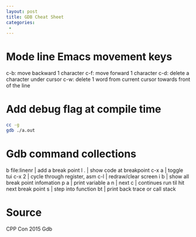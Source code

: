 ```yaml
---
layout: post
title: GDB Cheat Sheet
categories:
 -
---
```


# Mode line Emacs movement keys

c-b: move backward 1 character
c-f: move forward 1 character
c-d: delete a character under cursor
c-w: delete 1 word from current cursor towards front of the line

# Add debug flag at compile time

```sh
cc -g 
gdb ./a.out
```

# Gdb command collections

b file:linenr | add a break point
l . | show code at breakpoint
c-x a | toggle tui
c-x 2 | cycle through register, asm
c-l | redraw/clear screen
i b | show all break point infomation
p a | print variable a
n | next 
c | continues run til hit next break point
s | step into function
bt | print back trace or call stack

# Source

CPP Con 2015 Gdb

